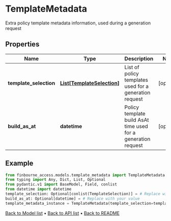 # TemplateMetadata

Extra policy template metadata information, used during a generation request
## Properties
Name | Type | Description | Notes
------------ | ------------- | ------------- | -------------
**template_selection** | [**List[TemplateSelection]**](TemplateSelection.md) | List of policy templates used for a generation request | [optional] 
**build_as_at** | **datetime** | Policy template build AsAt time used for a generation request | [optional] 
## Example

```python
from finbourne_access.models.template_metadata import TemplateMetadata
from typing import Any, Dict, List, Optional
from pydantic.v1 import BaseModel, Field, conlist
from datetime import datetime
template_selection: Optional[conlist(TemplateSelection)] = # Replace with your value
build_as_at: Optional[datetime] = # Replace with your value
template_metadata_instance = TemplateMetadata(template_selection=template_selection, build_as_at=build_as_at)

```

[Back to Model list](../README.md#documentation-for-models) &#8226; [Back to API list](../README.md#documentation-for-api-endpoints) &#8226; [Back to README](../README.md)

